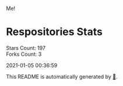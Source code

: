 Me!

# Respositories Stats
Stars Count: 197  
Forks Count: 3

2021-01-05 00:36:59  

This README is automatically generated by [🐰](https://github.com/rnitta/rnitta).

